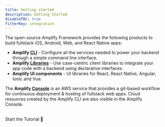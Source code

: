 ```yaml
---
title: Getting started
description: Getting Started
disableTOC: true
filterKey: integration
---
```


The open-source Amplify Framework provides the following products to build fullstack iOS, Android, Web, and React Native apps:
- **Amplify [CLI](../cli)** - Configure all the services needed to power your backend through a simple command line interface.
- **Amplify [Libraries](../lib)** - Use case-centric client libraries to integrate your app code with a backend using declarative interfaces.
- **Amplify UI components** - UI libraries for React, React Native, Angular, Ionic and Vue.

The **Amplify [Console](https://aws.amazon.com/amplify/console/)** is an AWS service that provides a git-based workflow for continuous deployment & hosting of fullstack web apps. Cloud resources created by the Amplify CLI are also visible in the Amplify Console.

<inline-fragment integration="ios" src="~/start/getting-started/fragments/ios/build.md"></inline-fragment>
<inline-fragment integration="android" src="~/start/getting-started/fragments/android/build.md"></inline-fragment>
<inline-fragment integration="js" src="~/start/getting-started/fragments/vanillajs/build.md"></inline-fragment>
<inline-fragment integration="react" src="~/start/getting-started/fragments/react/build.md"></inline-fragment>
<inline-fragment integration="react-native" src="~/start/getting-started/fragments/reactnative/build.md"></inline-fragment>
<inline-fragment integration="angular" src="~/start/getting-started/fragments/angular/build.md"></inline-fragment>
<inline-fragment integration="ionic" src="~/start/getting-started/fragments/ionic/build.md"></inline-fragment>
<inline-fragment integration="vue" src="~/start/getting-started/fragments/vue/build.md"></inline-fragment>

<br />
<docs-internal-link-button href="~/start/getting-started/installation.md">
  <span slot="text">Start the Tutorial 🚀</span>
</docs-internal-link-button>


